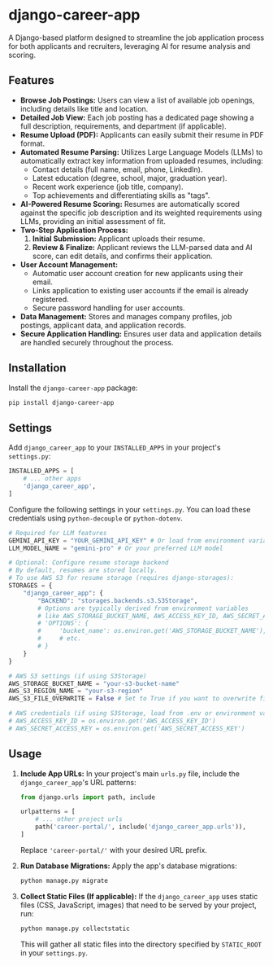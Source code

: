 # django-career-app

A Django-based platform designed to streamline the job application process for both applicants and recruiters, leveraging AI for resume analysis and scoring.

## Features

*   **Browse Job Postings:** Users can view a list of available job openings, including details like title and location.
*   **Detailed Job View:** Each job posting has a dedicated page showing a full description, requirements, and department (if applicable).
*   **Resume Upload (PDF):** Applicants can easily submit their resume in PDF format.
*   **Automated Resume Parsing:** Utilizes Large Language Models (LLMs) to automatically extract key information from uploaded resumes, including:
    *   Contact details (full name, email, phone, LinkedIn).
    *   Latest education (degree, school, major, graduation year).
    *   Recent work experience (job title, company).
    *   Top achievements and differentiating skills as "tags".
*   **AI-Powered Resume Scoring:** Resumes are automatically scored against the specific job description and its weighted requirements using LLMs, providing an initial assessment of fit.
*   **Two-Step Application Process:**
    1.  **Initial Submission:** Applicant uploads their resume.
    2.  **Review & Finalize:** Applicant reviews the LLM-parsed data and AI score, can edit details, and confirms their application.
*   **User Account Management:**
    *   Automatic user account creation for new applicants using their email.
    *   Links application to existing user accounts if the email is already registered.
    *   Secure password handling for user accounts.
*   **Data Management:** Stores and manages company profiles, job postings, applicant data, and application records.
*   **Secure Application Handling:** Ensures user data and application details are handled securely throughout the process.

## Installation

Install the `django-career-app` package:

```bash
pip install django-career-app
```

## Settings

Add `django_career_app` to your `INSTALLED_APPS` in your project's `settings.py`:

```python
INSTALLED_APPS = [
    # ... other apps
    'django_career_app',
]
```

Configure the following settings in your `settings.py`. You can load these credentials using `python-decouple` or `python-dotenv`.

```python
# Required for LLM features
GEMINI_API_KEY = "YOUR_GEMINI_API_KEY" # Or load from environment variable
LLM_MODEL_NAME = "gemini-pro" # Or your preferred LLM model

# Optional: Configure resume storage backend
# By default, resumes are stored locally.
# To use AWS S3 for resume storage (requires django-storages):
STORAGES = {
    "django_career_app": {
        "BACKEND": "storages.backends.s3.S3Storage",
        # Options are typically derived from environment variables
        # like AWS_STORAGE_BUCKET_NAME, AWS_ACCESS_KEY_ID, AWS_SECRET_ACCESS_KEY, etc.
        # 'OPTIONS': {
        #     'bucket_name': os.environ.get('AWS_STORAGE_BUCKET_NAME'),
        #     # etc.
        # }
    }
}

# AWS S3 settings (if using S3Storage)
AWS_STORAGE_BUCKET_NAME = "your-s3-bucket-name"
AWS_S3_REGION_NAME = "your-s3-region"
AWS_S3_FILE_OVERWRITE = False # Set to True if you want to overwrite files with the same name

# AWS credentials (if using S3Storage, load from .env or environment variables)
# AWS_ACCESS_KEY_ID = os.environ.get('AWS_ACCESS_KEY_ID')
# AWS_SECRET_ACCESS_KEY = os.environ.get('AWS_SECRET_ACCESS_KEY')
```

## Usage

1.  **Include App URLs:**
    In your project's main `urls.py` file, include the `django_career_app`'s URL patterns:

    ```python
    from django.urls import path, include

    urlpatterns = [
        # ... other project urls
        path('career-portal/', include('django_career_app.urls')),
    ]
    ```
    Replace `'career-portal/'` with your desired URL prefix.

2.  **Run Database Migrations:**
    Apply the app's database migrations:

    ```bash
    python manage.py migrate
    ```

3.  **Collect Static Files (If applicable):**
    If the `django_career_app` uses static files (CSS, JavaScript, images) that need to be served by your project, run:

    ```bash
    python manage.py collectstatic
    ```
    This will gather all static files into the directory specified by `STATIC_ROOT` in your `settings.py`.

